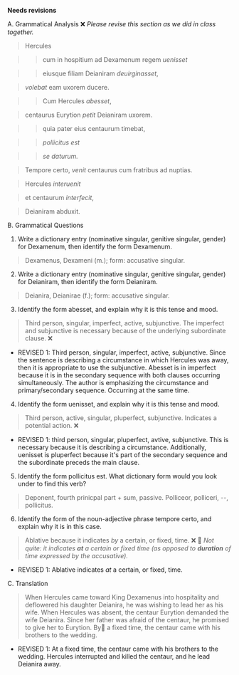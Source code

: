 **Needs revisions**


A. Grammatical Analysis  ❌ *Please revise this section as we did in class together.*

> Hercules 

>> cum in hospitium ad Dexamenum regem *uenisset* 

>> eiusque filiam Deianiram *deuirginasset*, 

> *volebat* eam uxorem ducere. 

>> Cum Hercules *abesset*, 

> centaurus Eurytion *petit* Deianiram uxorem. 

>> quia pater eius centaurum timebat, 

>> *pollicitus est* 

>> *se daturum.*

> Tempore certo, *venit* centaurus cum fratribus ad nuptias. 

> Hercules *interuenit* 

> et centaurum *interfecit*, 

> Deianiram abduxit.

B. Grammatical Questions
1. Write a dictionary entry (nominative singular, genitive singular, gender) for Dexamenum, then identify the form Dexamenum.
> Dexamenus, Dexameni (m.); form: accusative singular.
2. Write a dictionary entry (nominative singular, genitive singular, gender) for Deianiram, then identify the form Deianiram.
> Deianira, Deianirae (f.); form: accusative singular.  
3. Identify the form abesset, and explain why it is this tense and mood.
> Third person, singular, imperfect, active, subjunctive. The imperfect and subjunctive is necessary because of the underlying subordinate clause. ❌
- REVISED 1: Third person, singular, imperfect, active, subjunctive. Since the sentence is describing a circumstance in which Hercules was away, then it is appropriate to use the subjunctive. Abesset is in imperfect because it is in the secondary sequence with both clauses occurring simultaneously. The author is emphasizing the circumstance and primary/secondary sequence. Occurring at the same time. 
4. Identify the form uenisset, and explain why it is this tense and mood.
> Third person, active, singular, pluperfect, subjunctive. Indicates a potential action. ❌
- REVISED 1: third person, singular, pluperfect, avtive, subjunctive. This is necessary because it is describing a circumstance. Additionally, uenisset is pluperfect because it's part of the secondary sequence and the subordinate preceds the main clause. 
5. Identify the form pollicitus est. What dictionary form would you look under to find this verb?
> Deponent, fourth prinicpal part + sum, passive. Polliceor, polliceri, --, pollicitus. 
6. Identify the form of the noun-adjective phrase tempore certo, and explain why it is in this case.
> Ablative because it indicates *by* a certain, or fixed, time. ❌ 🤔 *Not quite: it indicates **at** a certain or fixed time (as opposed to **duration** of time expressed by the accusative).*
- REVISED 1: Ablative indicates *at* a certain, or fixed, time. 


C. Translation
> When Hercules came toward King Dexamenus into hospitality and deflowered his daughter Deianira, he was wishing to lead her as his wife. 
When Hercules was absent, the centaur Eurytion demanded the wife Deianira. 
Since her father was afraid of the centaur, he promised to give her to Eurytion. 
By🤔 a fixed time, the centaur came with his brothers to the wedding. 
- REVISED 1: At a fixed time, the centaur came with his brothers to the wedding. 
Hercules interrupted and killed the centaur, and he lead Deianira away. 







